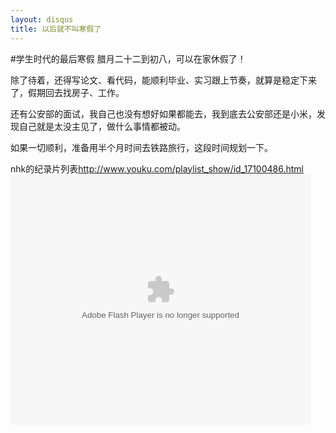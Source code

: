 ```yaml
---
layout: disqus
title: 以后就不叫寒假了
---
```

#学生时代的最后寒假
腊月二十二到初八，可以在家休假了！

除了待着，还得写论文、看代码，能顺利毕业、实习跟上节奏，就算是稳定下来了，假期回去找房子、工作。

还有公安部的面试，我自己也没有想好如果都能去，我到底去公安部还是小米，发现自己就是太没主见了，做什么事情都被动。

如果一切顺利，准备用半个月时间去铁路旅行，这段时间规划一下。

nhk的纪录片列表<http://www.youku.com/playlist_show/id_17100486.html>
<embed src="http://player.youku.com/player.php/sid/XMzU0NTgxMzM2/v.swf" allowFullScreen="true" quality="high" width="480" height="400" align="middle" allowScriptAccess="always" type="application/x-shockwave-flash">

